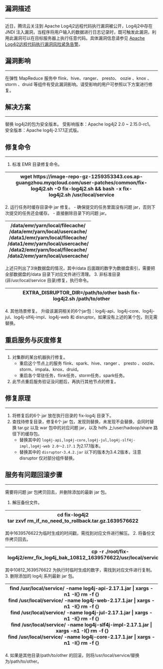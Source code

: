 ## 漏洞描述
-----
近日，腾讯云关注到 Apache Log4j2远程代码执行漏洞被公开，Log4j2中存在 JNDI 注入漏洞，当程序将用户输入的数据进行日志记录时，既可触发此漏洞，利用此漏洞可以在目标服务器上执行任意代码。具体漏洞信息请参见 [Apache Log4j2远程代码执行漏洞风险紧急告警](https://s.tencent.com/research/report/144)。

## 漏洞影响
-----
在弹性 MapReduce 服务中 flink、hive、ranger、 presto、 oozie 、knox 、 storm 、druid 等组件有受此漏洞影响。请受影响的用户可参照以下方案进行修复。

## 解决方案
-----

替换 log4j2的包为安全版本。
受影响版本：Apache log4j2 2.0 ~ 2.15.0-rc1。
安全版本：Apache log4j-2.17.1正式版。

## 修复命令
-----
1. 标准 EMR 目录修复命令。
<table>
<thead>
<tr>
<th>wget https://image-repo-gz-1259353343.cos.ap-guangzhou.myqcloud.com/user-patches/common/fix-log4j2.sh -O fix-log4j2.sh && bash -x fix-log4j2.sh /usr/local/service
</th>
</tr>
</thead>
</table >
2. 运行任务时缓存目录中 jar 修复。
	- 确保提交的任务里面没有问题 jar，否则下次提交的任务还会缓存。
	- 直接删除目录下的问题 jar。
<table>
<thead>
<tr>
<th>/data/emr/yarn/local/filecache/<br>
   /data/emr/yarn/local/usercache/<br>
   /data1/emr/yarn/local/filecache/<br>
   /data1/emr/yarn/local/usercache/<br>
   /data2/emr/yarn/local/filecache/<br>
   /data2/emr/yarn/local/usercache/</th>
</tr>
</thead>
</table >
上述只列出了3块数据盘的情况，其中/data 后面跟的数字为数据盘索引，需要把全部数据盘的/data 目录下对应文件进行清理。
3. 非标准目录(非/usr/local/service 目录)修复，执行命令。
 <table>
<thead>
<tr>
<th>EXTRA_DISRUPTOR_DIR=/path/to/other bash fix-log4j2.sh /path/to/other</th>
</tr>
</thead>
</table >
4. 其他场景修复。
升级该漏洞相关的6个jar包：log4j-api、log4j-core、log4j-jul、log4j-slf4j-impl、log4j-web 和 disruptor。如果没有上述的某个包，则无需替换。

## 重启服务与灰度修复
-----
1. 对集群的某台机器执行修复。
	- 重启这个节点上的服务 flink、spark、hive、ranger 、 presto 、oozie、storm、impala、knox、druid。
	- 重启各个常驻任务，flink任务，storm任务，spark任务。
2. 此节点重启服务验证没问题后，再执行其他节点的修复。


## 修复原理

-----
1. 将修复后的6个 jar 放在执行目录的 fix-log4j 目录下。 
2. 查找待修复目录，修复6个 jar 包，发现则替换，未发现不会替换，会同时替换 tar.gz 以及 war 包中的对应问题 jar，以及 hdfs 上/user/hadoop/share 路径下的缓存包。
	- 替换其中的 `log4j-api,log4j-core,log4j-jul,log4j-slf4j-impl,log4j-web 2.0～2.17.1` 为2.17.1版本。
	- 替换其中的 `disruptor-3.4.2.jar` 以下的版本为3.4.2版本，注意 disruptor 仅对部分组件替换。

## 服务有问题回滚步骤
-----
需要将问题 jar 包拷贝回去，并删除添加的最新 jar 包。
1. 解压备份文件。
<table>
<thead>
<tr>
<th>cd fix-log4j2<br>tar zxvf rm_if_no_need_to_rollback.tar.gz.1639576622
</th>
</tr>
</thead>
</table >
其中1639576622为临时生成的时间戳，需找到对应文件进行解压。
2. 将备份文件拷贝回去。
<table>
<thead>
<tr>
<th> cp -r ./root/fix-log4j2/emr_fix_log4j_bak_10812_1639576622/usr/local/service/* /usr/local/service/</th>
</tr>
</thead>
</table >
其中10812_1639576622 为执行时临时生成的数字，需找到对应文件进行复制。
3. 删除添加的 log4j 系列最新 jar 包。
<table>
<thead>
<tr>
<th> find /usr/local/service/ -name log4j-api-2.17.1.jar | xargs -n1 -I{} rm -f {}<br>
  find /usr/local/service/ -name log4j-web-2.17.1.jar | xargs -n1 -I{} rm -f {}<br>
      find /usr/local/service/ -name log4j-jul-2.17.1.jar | xargs -n1 -I{} rm -f {}<br>
 find /usr/local/service/ -name log4j-slf4j-impl-2.17.1.jar | xargs -n1 -I{} rm -f {}<br>
   find /usr/local/service/ -name log4j-core-2.17.1.jar | xargs -n1 -I{} rm -f {}</th>
</tr>
</thead>
</table >
4. 如果是其他目录/path/to/other 的回滚，则将/usr/local/service/替换为/path/to/other。

